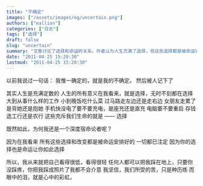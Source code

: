 ```yaml
---
title: "不确定"
images: ["/assets/images/og/uncertain.png"]
authors: ["eallion"]
categories: ["日志"]
tags: ["选择"]
draft: false
slug: "uncertain"
summary: "文章讨论了选择和命运的关系。作者认为人生充满了选择，但这些选择都是被命运安排好的。因此，作者将自己看得很低，任何人都可以踩在地上。作者相信苦难只是历练，眼泪是心中的彩虹。"
date: "2011-04-25 15:20:30"
lastmod: "2011-04-25 15:20:30"
---
```


以前我说过一句话：
我惟一确定的，就是我的不确定。
然后被人记下了

其实人生是充满定数的
人生的所有意义在我看来，就是选择，无时不刻都在选择
大到从事什么样的工作
小到晚饭吃什么菜
过马路走左边还是走右边
女朋友走累了是背她还是抱她
手机快没电了要不要充电，是座充还是直充
电脑要不要重启
存钱选工行还是农行
这些充斥我们生命的就是 —— 选择

既然如此，为何我还是一个深度宿命论者呢？

因为在我看来
所有这些选择和改变都是被命运安排好的
一切都已注定
因为你的选择也是命运让你如此选择

所以，我从来就把自己看得很低，看得很轻
任何人都可以把我踩在地上，只要你没踩疼，你把我踩成照片了我都不会介意
我坚信，我们所受的苦，只是种历练
而眼中的泪，就是心中的彩虹。
